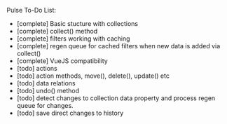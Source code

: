 Pulse To-Do List:

- [complete] Basic stucture with collections
- [complete] collect() method
- [complete] filters working with caching
- [complete] regen queue for cached filters when new data is added via collect()
- [complete] VueJS compatibility
- [todo] actions
- [todo] action methods, move(), delete(), update() etc
- [todo] data relations
- [todo] undo() method
- [todo] detect changes to collection data property and process regen queue for changes.
- [todo] save direct changes to history
